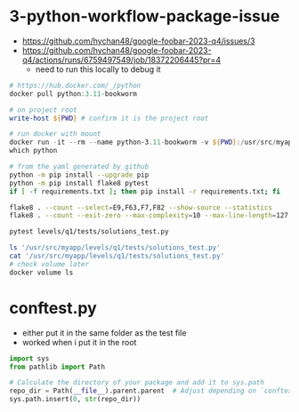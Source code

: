 # 3-python-workflow-package-issue
* https://github.com/hychan48/google-foobar-2023-q4/issues/3
* https://github.com/hychan48/google-foobar-2023-q4/actions/runs/6759497549/job/18372206445?pr=4
  * need to run this locally to debug it


```powershell
# https://hub.docker.com/_/python
docker pull python:3.11-bookworm

# on project root
write-host ${PWD} # confirm it is the project root

# run docker with mount
docker run -it --rm --name python-3.11-bookworm -v ${PWD}:/usr/src/myapp -w /usr/src/myapp python:3.11-bookworm bash
which python
```
```bash
# from the yaml generated by github
python -m pip install --upgrade pip
python -m pip install flake8 pytest
if [ -f requirements.txt ]; then pip install -r requirements.txt; fi

flake8 . --count --select=E9,F63,F7,F82 --show-source --statistics
flake8 . --count --exit-zero --max-complexity=10 --max-line-length=127 --statistics

pytest levels/q1/tests/solutions_test.py

ls '/usr/src/myapp/levels/q1/tests/solutions_test.py'
cat '/usr/src/myapp/levels/q1/tests/solutions_test.py'
# check volume later
docker volume ls
```


# conftest.py
* either put it in the same folder as the test file
* worked when i put it in the root
```py
import sys
from pathlib import Path

# Calculate the directory of your package and add it to sys.path
repo_dir = Path(__file__).parent.parent  # Adjust depending on `conftest.py` location
sys.path.insert(0, str(repo_dir))

```